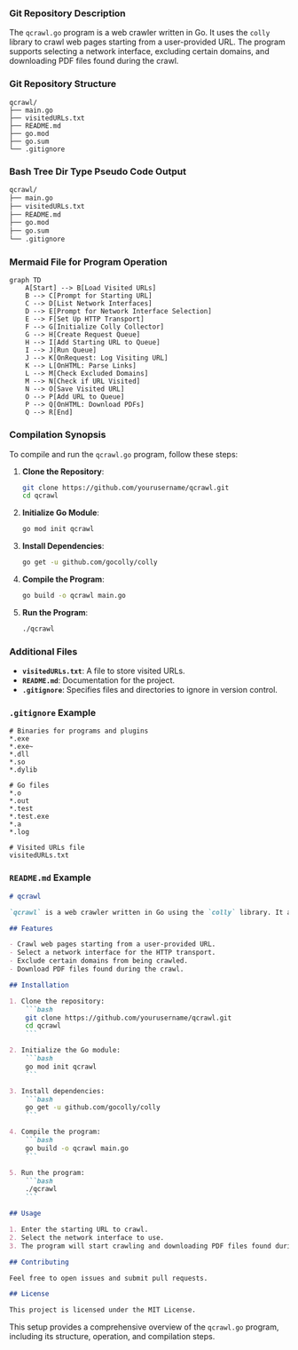 ### Git Repository Description

The `qcrawl.go` program is a web crawler written in Go. It uses the `colly` library to crawl web pages starting from a user-provided URL. The program supports selecting a network interface, excluding certain domains, and downloading PDF files found during the crawl.

### Git Repository Structure

```plaintext
qcrawl/
├── main.go
├── visitedURLs.txt
├── README.md
├── go.mod
├── go.sum
└── .gitignore
```

### Bash Tree Dir Type Pseudo Code Output

```bash
qcrawl/
├── main.go
├── visitedURLs.txt
├── README.md
├── go.mod
├── go.sum
└── .gitignore
```

### Mermaid File for Program Operation

```mermaid
graph TD
    A[Start] --> B[Load Visited URLs]
    B --> C[Prompt for Starting URL]
    C --> D[List Network Interfaces]
    D --> E[Prompt for Network Interface Selection]
    E --> F[Set Up HTTP Transport]
    F --> G[Initialize Colly Collector]
    G --> H[Create Request Queue]
    H --> I[Add Starting URL to Queue]
    I --> J[Run Queue]
    J --> K[OnRequest: Log Visiting URL]
    K --> L[OnHTML: Parse Links]
    L --> M[Check Excluded Domains]
    M --> N[Check if URL Visited]
    N --> O[Save Visited URL]
    O --> P[Add URL to Queue]
    P --> Q[OnHTML: Download PDFs]
    Q --> R[End]
```

### Compilation Synopsis

To compile and run the `qcrawl.go` program, follow these steps:

1. **Clone the Repository**:
    ```bash
    git clone https://github.com/yourusername/qcrawl.git
    cd qcrawl
    ```

2. **Initialize Go Module**:
    ```bash
    go mod init qcrawl
    ```

3. **Install Dependencies**:
    ```bash
    go get -u github.com/gocolly/colly
    ```

4. **Compile the Program**:
    ```bash
    go build -o qcrawl main.go
    ```

5. **Run the Program**:
    ```bash
    ./qcrawl
    ```

### Additional Files

- **`visitedURLs.txt`**: A file to store visited URLs.
- **`README.md`**: Documentation for the project.
- **`.gitignore`**: Specifies files and directories to ignore in version control.

### `.gitignore` Example

```plaintext
# Binaries for programs and plugins
*.exe
*.exe~
*.dll
*.so
*.dylib

# Go files
*.o
*.out
*.test
*.test.exe
*.a
*.log

# Visited URLs file
visitedURLs.txt
```

### `README.md` Example

```markdown
# qcrawl

`qcrawl` is a web crawler written in Go using the `colly` library. It allows you to crawl web pages starting from a user-provided URL, select a network interface, exclude certain domains, and download PDF files found during the crawl.

## Features

- Crawl web pages starting from a user-provided URL.
- Select a network interface for the HTTP transport.
- Exclude certain domains from being crawled.
- Download PDF files found during the crawl.

## Installation

1. Clone the repository:
    ```bash
    git clone https://github.com/yourusername/qcrawl.git
    cd qcrawl
    ```

2. Initialize the Go module:
    ```bash
    go mod init qcrawl
    ```

3. Install dependencies:
    ```bash
    go get -u github.com/gocolly/colly
    ```

4. Compile the program:
    ```bash
    go build -o qcrawl main.go
    ```

5. Run the program:
    ```bash
    ./qcrawl
    ```

## Usage

1. Enter the starting URL to crawl.
2. Select the network interface to use.
3. The program will start crawling and downloading PDF files found during the crawl.

## Contributing

Feel free to open issues and submit pull requests.

## License

This project is licensed under the MIT License.
```

This setup provides a comprehensive overview of the `qcrawl.go` program, including its structure, operation, and compilation steps.
